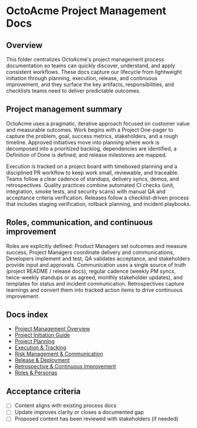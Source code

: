 # OctoAcme Project Management Docs

Overview
--------
This folder centralizes OctoAcme's project management process documentation so teams can quickly discover, understand, and apply consistent workflows. These docs capture our lifecycle from lightweight initiation through planning, execution, release, and continuous improvement, and they surface the key artifacts, responsibilities, and checklists teams need to deliver predictable outcomes.

Project management summary
--------------------------
OctoAcme uses a pragmatic, iterative approach focused on customer value and measurable outcomes. Work begins with a Project One-pager to capture the problem, goal, success metrics, stakeholders, and a rough timeline. Approved initiatives move into planning where work is decomposed into a prioritized backlog, dependencies are identified, a Definition of Done is defined, and release milestones are mapped.

Execution is tracked on a project board with timeboxed planning and a disciplined PR workflow to keep work small, reviewable, and traceable. Teams follow a clear cadence of standups, delivery syncs, demos, and retrospectives. Quality practices combine automated CI checks (unit, integration, smoke tests, and security scans) with manual QA and acceptance criteria verification. Releases follow a checklist-driven process that includes staging verification, rollback planning, and incident playbooks.

Roles, communication, and continuous improvement
------------------------------------------------
Roles are explicitly defined: Product Managers set outcomes and measure success, Project Managers coordinate delivery and communications, Developers implement and test, QA validates acceptance, and stakeholders provide input and approvals. Communication uses a single source of truth (project README / release docs), regular cadence (weekly PM syncs, twice-weekly standups or as agreed, monthly stakeholder updates), and templates for status and incident communication. Retrospectives capture learnings and convert them into tracked action items to drive continuous improvement.

Docs index
----------
- [Project Management Overview](./octoacme-project-management-overview.md)
- [Project Initiation Guide](./octoacme-project-initiation.md)
- [Project Planning](./octoacme-project-planning.md)
- [Execution & Tracking](./octoacme-execution-and-tracking.md)
- [Risk Management & Communication](./octoacme-risks-and-communication.md)
- [Release & Deployment](./octoacme-release-and-deployment.md)
- [Retrospective & Continuous Improvement](./octoacme-retrospective-and-continuous-improvement.md)
- [Roles & Personas](./octoacme-roles-and-personas.md)

Acceptance criteria
-------------------
- [ ] Content aligns with existing process docs
- [ ] Update improves clarity or closes a documented gap
- [ ] Proposed content has been reviewed with stakeholders (if needed)